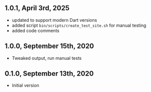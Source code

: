 ## 1.0.1, April 3rd, 2025
- updated to support modern Dart versions
- added script `bin/scripts/create_test_site.sh` for manual testing
- added code comments

## 1.0.0, September 15th, 2020
- Tweaked output, run manual tests

## 0.1.0, September 13th, 2020
- Initial version